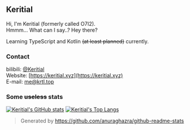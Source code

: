 ## Keritial  
Hi, I'm Keritial (formerly called O7I2).  
Hmmm... What can I say..? Hey there?

Learning TypeScript and Kotlin ~~(at least planned)~~ currently.

### Contact
bilibili: [@Keritial](https://space.bilibili.com/393815403)   
Website: [https://keritial.xyz](https://keritial.xyz)  
E-mail: [me@krtl.top](mailto:me@krtl.top)  

### Some ~~useless~~ stats
[![Keritial's GitHub stats](https://github-readme-stats.vercel.app/api?username=Keritial&show_icons=true)](https://github.com/Keritial)
[![Keritial's Top Langs](https://github-readme-stats.vercel.app/api/top-langs/?username=Keritial&layout=compact)](https://github.com/Keritial)  

> Generated by https://github.com/anuraghazra/github-readme-stats
